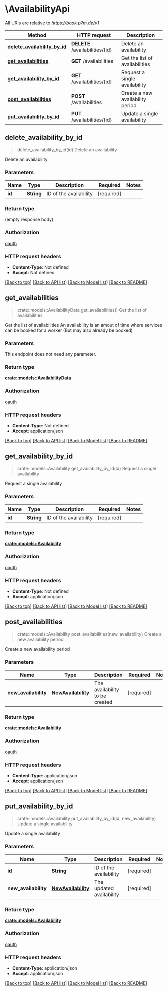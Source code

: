 # \AvailabilityApi

All URIs are relative to *https://book.p7m.de/v1*

Method | HTTP request | Description
------------- | ------------- | -------------
[**delete_availability_by_id**](AvailabilityApi.md#delete_availability_by_id) | **DELETE** /availabilities/{id} | Delete an availability
[**get_availabilities**](AvailabilityApi.md#get_availabilities) | **GET** /availabilities | Get the list of availabilities
[**get_availability_by_id**](AvailabilityApi.md#get_availability_by_id) | **GET** /availabilities/{id} | Request a single availability
[**post_availabilities**](AvailabilityApi.md#post_availabilities) | **POST** /availabilities | Create a new availability period
[**put_availability_by_id**](AvailabilityApi.md#put_availability_by_id) | **PUT** /availabilities/{id} | Update a single availability



## delete_availability_by_id

> delete_availability_by_id(id)
Delete an availability

Delete an availability

### Parameters


Name | Type | Description  | Required | Notes
------------- | ------------- | ------------- | ------------- | -------------
**id** | **String** | ID of the availability | [required] |

### Return type

 (empty response body)

### Authorization

[oauth](../README.md#oauth)

### HTTP request headers

- **Content-Type**: Not defined
- **Accept**: Not defined

[[Back to top]](#) [[Back to API list]](../README.md#documentation-for-api-endpoints) [[Back to Model list]](../README.md#documentation-for-models) [[Back to README]](../README.md)


## get_availabilities

> crate::models::AvailabilityData get_availabilities()
Get the list of availabilities

Get the list of availabilities  An availability is an amout of time where services can be booked for a worker (But may also already be booked)

### Parameters

This endpoint does not need any parameter.

### Return type

[**crate::models::AvailabilityData**](AvailabilityData.md)

### Authorization

[oauth](../README.md#oauth)

### HTTP request headers

- **Content-Type**: Not defined
- **Accept**: application/json

[[Back to top]](#) [[Back to API list]](../README.md#documentation-for-api-endpoints) [[Back to Model list]](../README.md#documentation-for-models) [[Back to README]](../README.md)


## get_availability_by_id

> crate::models::Availability get_availability_by_id(id)
Request a single availability

Request a single availability

### Parameters


Name | Type | Description  | Required | Notes
------------- | ------------- | ------------- | ------------- | -------------
**id** | **String** | ID of the availability | [required] |

### Return type

[**crate::models::Availability**](Availability.md)

### Authorization

[oauth](../README.md#oauth)

### HTTP request headers

- **Content-Type**: Not defined
- **Accept**: application/json

[[Back to top]](#) [[Back to API list]](../README.md#documentation-for-api-endpoints) [[Back to Model list]](../README.md#documentation-for-models) [[Back to README]](../README.md)


## post_availabilities

> crate::models::Availability post_availabilities(new_availability)
Create a new availability period

Create a new availability period

### Parameters


Name | Type | Description  | Required | Notes
------------- | ------------- | ------------- | ------------- | -------------
**new_availability** | [**NewAvailability**](NewAvailability.md) | The availability to be created | [required] |

### Return type

[**crate::models::Availability**](Availability.md)

### Authorization

[oauth](../README.md#oauth)

### HTTP request headers

- **Content-Type**: application/json
- **Accept**: application/json

[[Back to top]](#) [[Back to API list]](../README.md#documentation-for-api-endpoints) [[Back to Model list]](../README.md#documentation-for-models) [[Back to README]](../README.md)


## put_availability_by_id

> crate::models::Availability put_availability_by_id(id, new_availability)
Update a single availability

Update a single availability

### Parameters


Name | Type | Description  | Required | Notes
------------- | ------------- | ------------- | ------------- | -------------
**id** | **String** | ID of the availability | [required] |
**new_availability** | [**NewAvailability**](NewAvailability.md) | The updated availability | [required] |

### Return type

[**crate::models::Availability**](Availability.md)

### Authorization

[oauth](../README.md#oauth)

### HTTP request headers

- **Content-Type**: application/json
- **Accept**: application/json

[[Back to top]](#) [[Back to API list]](../README.md#documentation-for-api-endpoints) [[Back to Model list]](../README.md#documentation-for-models) [[Back to README]](../README.md)

